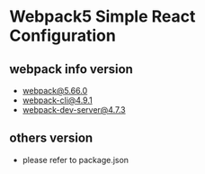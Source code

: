 # Webpack5 Simple React Configuration

## webpack info version

- webpack@5.66.0
- webpack-cli@4.9.1
- webpack-dev-server@4.7.3

## others version

- please refer to package.json
